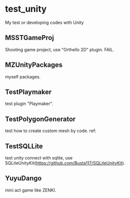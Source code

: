 test_unity
==========

My test or developing codes with Unity

## MSSTGameProj
Shooting game project, use "Orthello 2D" plugin. FAIL.

## MZUnityPackages
myself packages.

## TestPlaymaker
test plugin "Playmaker".

## TestPolygonGenerator
test how to create custom mesh by code.
ref: 

## TestSQLLite
test unity connect with sqlite, use SQLiteUnityKit(https://github.com/Busta117/SQLiteUnityKit).

## YuyuDango
mini act game like ZENKI.
